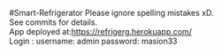 #Smart-Refrigerator
Please ignore spelling mistakes xD.\
See commits for details.\
App deployed at:https://refrigerg.herokuapp.com/
\
Login : username: admin password: masion33
